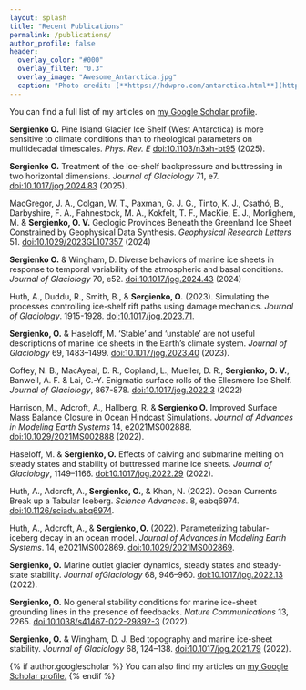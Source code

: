 ```yaml
---
layout: splash
title: "Recent Publications"
permalink: /publications/
author_profile: false
header:
  overlay_color: "#000"
  overlay_filter: "0.3"
  overlay_image: "Awesome_Antarctica.jpg"
  caption: "Photo credit: [**https://hdwpro.com/antarctica.html**](https://hdwpro.com/antarctica.html)"
---
```

  You can find a full list of my articles on <a href="https://scholar.google.com/citations?user=g2pWIEgAAAAJ&hl=en">my Google Scholar profile</a>.

**Sergienko O.** Pine Island Glacier Ice Shelf (West Antarctica) is more sensitive to climate conditions than to rheological parameters on multidecadal timescales. *Phys. Rev. E*  [doi:10.1103/n3xh-bt95](https://doi.org/10.1103/n3xh-bt95) (2025).

**Sergienko O.** Treatment of the ice-shelf backpressure and buttressing in two horizontal dimensions.
*Journal of Glaciology* 71, e7. [doi:10.1017/jog.2024.83](https://doi.org/10.1017/jog.2024.83) (2025).

MacGregor, J. A., Colgan, W. T., Paxman, G. J. G., Tinto, K. J., Csathó, B., Darbyshire, F. A.,
Fahnestock, M. A., Kokfelt, T. F., MacKie, E. J., Morlighem, M. & **Sergienko, O. V.** Geologic
Provinces Beneath the Greenland Ice Sheet Constrained by Geophysical Data Synthesis. *Geophysical
Research Letters* 51. [doi:10.1029/2023GL107357](https://doi.org/doi:10.1029/2023GL107357) (2024)

**Sergienko O.** & Wingham, D. Diverse behaviors of marine ice sheets in response to temporal variability of the atmospheric and basal conditions. *Journal of Glaciology* 70, e52. [doi:10.1017/jog.2024.43](https://doi.org/10.1017/jog.2024.43) (2024)

Huth, A., Duddu, R., Smith, B., & **Sergienko, O.** (2023). Simulating the processes controlling ice-shelf rift paths using damage mechanics. *Journal of Glaciology*. 1915-1928. [doi:10.1017/jog.2023.71](https://doi.org/10.1017/jog.2023.71).

**Sergienko, O.** & Haseloff, M. ‘Stable’ and ‘unstable’ are not useful descriptions of marine ice sheets in the Earth’s climate system. *Journal of Glaciology* 69, 1483–1499. [doi:10.1017/jog.2023.40](https://doi.org/10.1017/jog.2023.40) (2023).

Coffey, N. B., MacAyeal, D. R., Copland, L., Mueller, D. R., **Sergienko, O. V.**, Banwell, A. F. &
Lai, C.-Y. Enigmatic surface rolls of the Ellesmere Ice Shelf. *Journal of Glaciology*, 867-878.
[doi:10.1017/jog.2022.3](https://doi.org/10.1017/jog.2022.3) (2022)

Harrison, M., Adcroft, A., Hallberg, R. & **Sergienko O.** Improved Surface Mass Balance Closure in
Ocean Hindcast Simulations. *Journal of Advances in Modeling Earth Systems* 14, e2021MS002888.
[doi:10.1029/2021MS002888](https://doi.org/10.1029/2021MS002888) (2022).

Haseloff, M. & **Sergienko, O.** Effects of calving and submarine melting on steady states and
stability of buttressed marine ice sheets. *Journal of Glaciology*, 1149–1166. [doi:10.1017/jog.2022.29](https://doi.org/10.1017/jog.2022.29) (2022).

Huth, A., Adcroft, A., **Sergienko, O.**, & Khan, N. (2022). Ocean Currents Break up a Tabular Iceberg. *Science Advances*. 8, eabq6974. [doi:10.1126/sciadv.abq6974](https://doi.org/10.1126/sciadv.abq6974).

Huth, A., Adcroft, A., & **Sergienko, O.** (2022). Parameterizing tabular-iceberg decay in an ocean model. *Journal of Advances in Modeling Earth Systems*. 14, e2021MS002869. [doi:10.1029/2021MS002869](https://doi.org/10.1029/2021MS002869).

**Sergienko, O.**  Marine outlet glacier dynamics, steady states and steady-state stability. *Journal ofGlaciology* 68, 946–960. [doi:10.1017/jog.2022.13](https://doi.org/10.1017/jog.2022.13) (2022).

**Sergienko, O.** No general stability conditions for marine ice-sheet grounding lines in the presence of feedbacks. *Nature Communications* 13, 2265. [doi:10.1038/s41467-022-29892-3](https://doi.org/10.1038/s41467-022-29892-3) (2022).

**Sergienko, O.** & Wingham, D. J. Bed topography and marine ice-sheet stability. *Journal of Glaciology* 68, 124–138. [doi:10.1017/jog.2021.79](https://doi.org/10.1017/jog.2021.79) (2022).

{% if author.googlescholar %}
  You can also find my articles on <u><a href="{{author.googlescholar}}">my Google Scholar profile</a>.</u>
{% endif %}
